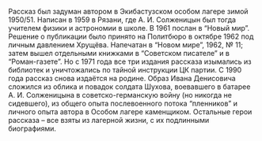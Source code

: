 <!--2016-12-21 21:07:15-->
Рассказ был задуман автором в Экибастузском особом лагере зимой 1950/51. Написан в 1959 в Рязани, где А. И. Солженицын был тогда учителем физики и астрономии в школе. В 1961 послан в “Новый мир”. Решение о публикации было принято на Политбюро в октябре 1962 под личным давлением Хрущёва. Напечатан в “Новом мире”, 1962, № 11; затем вышел отдельными книжками в “Советском писателе” и в “Роман-газете”. Но с 1971 года все три издания рассказа изымались из библиотек и уничтожались по тайной инструкции ЦК партии. С 1990 года рассказ снова издаётся на родине. Образ Ивана Денисовича сложился из облика и повадок солдата Шухова, воевавшего в батарее А. И. Солженицына в советско-германскую войну (но никогда не сидевшего), из общего опыта послевоенного потока “пленников” и личного опыта автора в Особом лагере каменщиком. Остальные герои рассказа – все взяты из лагерной жизни, с их подлинными биографиями.